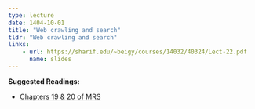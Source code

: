 ```yaml
---
type: lecture
date: 1404-10-01
title: "Web crawling and search"
tldr: "Web crawling and search"
links: 
    - url: https://sharif.edu/~beigy/courses/14032/40324/Lect-22.pdf
      name: slides
---
```


**Suggested Readings:**
- [Chapters 19 & 20 of MRS](https://nlp.stanford.edu/IR-book/pdf/19web.pdf)
